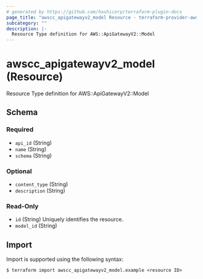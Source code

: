 ```yaml
---
# generated by https://github.com/hashicorp/terraform-plugin-docs
page_title: "awscc_apigatewayv2_model Resource - terraform-provider-awscc"
subcategory: ""
description: |-
  Resource Type definition for AWS::ApiGatewayV2::Model
---
```


# awscc_apigatewayv2_model (Resource)

Resource Type definition for AWS::ApiGatewayV2::Model



<!-- schema generated by tfplugindocs -->
## Schema

### Required

- `api_id` (String)
- `name` (String)
- `schema` (String)

### Optional

- `content_type` (String)
- `description` (String)

### Read-Only

- `id` (String) Uniquely identifies the resource.
- `model_id` (String)

## Import

Import is supported using the following syntax:

```shell
$ terraform import awscc_apigatewayv2_model.example <resource ID>
```
